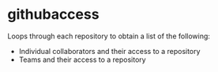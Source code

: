 # githubaccess
Loops through each repository to obtain a list of the following:

* Individual collaborators and their access to a repository
* Teams and their access to a repository
